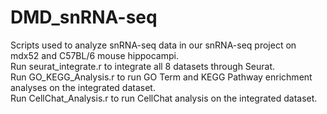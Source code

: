 # DMD_snRNA-seq

Scripts used to analyze snRNA-seq data in our snRNA-seq project on mdx52 and C57BL/6 mouse hippocampi.  
Run seurat_integrate.r to integrate all 8 datasets through Seurat.  
Run GO_KEGG_Analysis.r to run GO Term and KEGG Pathway enrichment analyses on the integrated dataset.  
Run CellChat_Analysis.r to run CellChat analysis on the integrated dataset.  
